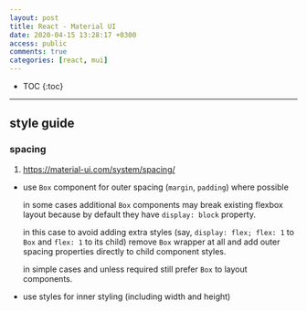 ```yaml
---
layout: post
title: React - Material UI
date: 2020-04-15 13:28:17 +0300
access: public
comments: true
categories: [react, mui]
---
```


<!-- @format -->

<!-- more -->

* TOC
{:toc}
<hr>

## style guide

### spacing

1. <https://material-ui.com/system/spacing/>

- use `Box` component for outer spacing (`margin`, `padding`) where possible

  in some cases additional `Box` components may break existing flexbox layout
  because by default they have `display: block` property.

  in this case to avoid adding extra styles (say, `display: flex; flex: 1` to
  `Box` and `flex: 1` to its child) remove `Box` wrapper at all and add outer
  spacing properties directly to child component styles.

  in simple cases and unless required still prefer `Box` to layout components.

- use styles for inner styling (including width and height)
